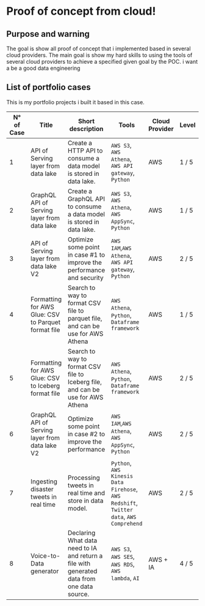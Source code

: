 # Proof of concept from cloud! 

## Purpose and warning

The goal is show all proof of concept that i implemented based in several cloud providers. The main goal is show my hard skills to using the tools of several cloud providers to achieve a specified given goal by the POC. i want a be a good data engineering


## List of portfolio cases

This is my portfolio projects i built it based in this case.

| N° of Case | Title | Short description | Tools | Cloud Provider | Level | Concepts | Status | Name of project |
|------------|-------|-------------------|-------|-------|---------------|----------|--------|------------------|
| 1 | API of Serving layer from data lake | Create a HTTP API to consume a data model is stored in data lake. | `AWS S3`, `AWS Athena`, `AWS API gateway`, `Python` | AWS | 1 / 5 | `Data lake`, `Data modeling`, `AWS tools`  | `Finished` :rocket: | AWS_API_of_serving_layer_from_data_lake |
| 2 | GraphQL API of Serving layer from data lake | Create a GraphQL API to consume a data model is stored in data lake. | `AWS S3`, `AWS Athena`, `AWS AppSync`, `Python` | AWS |  1 / 5 |  `Data lake`, `Data modeling`, `AWS tools` | `Finished` 🤩 | AWS_GRAPHQL_of_serving_layer_from_data_lake |
| 3 | API of Serving layer from data lake V2 | Optimize some point in case #1 to improve the performance and security |  `AWS IAM`,`AWS Athena`, `AWS API gateway`, `Python` | AWS | 2 / 5 | `Data lake`, `Data modeling`, `AWS tools`  | `Get ready to start` | `Soon` |
| 4 | Formatting for AWS Glue: CSV to Parquet format file | Search to way to format CSV file to parquet file, and can be use for AWS Athena | `AWS Athena`, `Python`, `Dataframe framework`| AWS | 1 / 5  | `File formatting`, `AWS tools`, `Data conversion` | `Get ready to start` |  `Soon` |
| 5 | Formatting for AWS Glue: CSV to Iceberg format file | Search to way to format CSV file to Iceberg file, and can be use for AWS Athena | `AWS Athena`, `Python`, `Dataframe framework`| AWS | 2 / 5  | `File formatting`, `AWS tools`, `Data conversion` | `Get ready to start` | `Soon` |
| 6 | GraphQL API of Serving layer from data lake V2 | Optimize some point in case #2 to improve the performance |  `AWS IAM`,`AWS Athena`, `AWS AppSync`, `Python` | AWS | 2 / 5 | `Data lake`, `Data modeling`, `AWS tools`  | `Get ready to start` | `Soon` |
| 7 | Ingesting disaster tweets in real time | Processing tweets in real time and store in data model. | `Python`, `AWS Kinesis Data Firehose`, `AWS Redshift`, `Twitter data`, `AWS Comprehend` | AWS | 2 / 5 | `Real time processing`, ` Data ingestion`, `Analisis of Text`, `Classification AI` | `Finished` 😍 | `Soon` |
| 8 | Voice-to-Data generator | Declaring What data need to IA and return a file with generated data from one data source. | `AWS S3`, `AWS SES`, `AWS RDS`, `AWS lambda`, `AI` | AWS + IA | 4 / 5 | `Data modeling`, `Integration system`, `Semantic layers`, `SQL IA generator` |  `Get ready to start` |  `Soon` |
